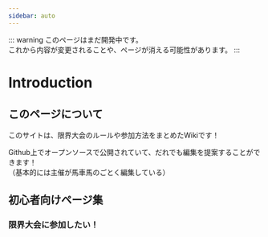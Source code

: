 ```yaml
---
sidebar: auto
---
```


::: warning このページはまだ開発中です。        
これから内容が変更されることや、ページが消える可能性があります。 :::

# Introduction

## このページについて

このサイトは、限界大会のルールや参加方法をまとめたWikiです！

Github上でオープンソースで公開されていて、だれでも編集を提案することができます！        
（基本的には主催が馬車馬のごとく編集している）

## 初心者向けページ集

### 限界大会に参加したい！
